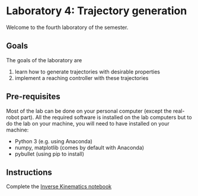 # Laboratory 4: Trajectory generation

Welcome to the fourth laboratory of the semester. 

## Goals
The goals of the laboratory are
1. learn how to generate trajectories with desirable properties
2. implement a reaching controller with these trajectories


## Pre-requisites
Most of the lab can be done on your personal computer (except the real-robot part). All the required software is installed on the lab computers but to do the lab on your machine, you will need to have installed on your machine:
* Python 3 (e.g. using Anaconda)
* numpy, matplotlib (comes by default with Anaconda)
* pybullet (using pip to install)

## Instructions
Complete the [Inverse Kinematics notebook](Inverse_Kinematics.ipynb)
